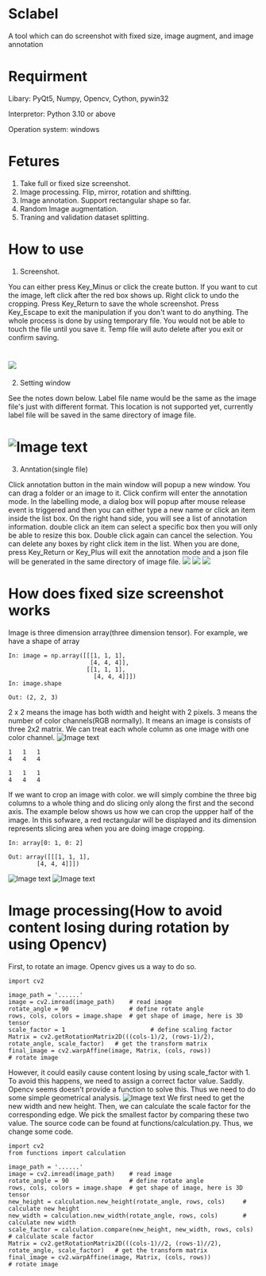 # Sclabel
A tool which can do screenshot with fixed size, image augment, and image annotation

# Requirment
Libary: PyQt5, Numpy, Opencv, Cython, pywin32

Interpretor: Python 3.10 or above

Operation system: windows

# Fetures
1. Take full or fixed size screenshot.
2. Image processing. Flip, mirror, rotation and shiftting.
3. Image annotation. Support rectangular shape so far.
4. Random Image augmentation.
5. Traning and validation dataset splitting.

# How to use
1. Screenshot.

You can either press Key_Minus or click the create button. If you want to cut the image, left click after the red box shows up. Right click to undo the cropping. Press Key_Return to save the whole screenshot. Press Key_Escape to exit the manipulation if you don't want to do anything. The whole process is done by using temporary file. You would not be able to touch the file until you save it. Temp file will auto delete after you exit or confirm saving.

![](https://github.com/Jianqoq/Sclabel/blob/main/Image/gif.gif)
=======================================================================================================================================================================
2. Setting window

See the notes down below. Label file name would be the same as the image file's just with different format. This location is not supported yet, currently label file will be saved in the same directory of image file.

![Image text](https://github.com/Jianqoq/Sclabel/blob/main/Image/setting.png)
=======================================================================================================================================================================
3. Anntation(single file)

Click annotation button in the main window will popup a new window. You can drag a folder or an image to it. Click confirm will enter the annotation mode. In the labelling mode, a dialog box will popup after mouse release event is triggered and then you can either type a new name or click an item inside the list box. On the right hand side, you will see a list of annotation information. double click an item can select a specific box then you will only be able to resize this box. Double click again can cancel the selection. You can delete any boxes by right click item in the list. When you are done, press Key_Return or Key_Plus will exit the annotation mode and a json file will be generated in the same directory of image file.
![](https://github.com/Jianqoq/Sclabel/blob/main/Image/GIF2.gif)
![](https://github.com/Jianqoq/Sclabel/blob/main/Image/gif3.gif)
![](https://github.com/Jianqoq/Sclabel/blob/main/Image/gif4.gif)

# How does fixed size screenshot works
Image is three dimension array(three dimension tensor). For example, we have a shape of array
```   
In: image = np.array([[[1, 1, 1],
                       [4, 4, 4]],
                      [[1, 1, 1],
                        [4, 4, 4]]])                 
In: image.shape

Out: (2, 2, 3)
```
2 x 2 means the image has both width and height with 2 pixels. 3 means the number of color channels(RGB normally). It means an image is consists of three 2x2 matrix. We can treat each whole column as one image with one color channel.
![Image text](https://raw.githubusercontent.com/Jianqoq/Sclabel/main/Image/image.jpg)
```
1   1   1
4   4   4

1   1   1
4   4   4
```
If we want to crop an image with color. we will simply combine the three big columns to a whole thing and do slicing only along the first and the second axis. The example below shows us how we can crop the uppper half of the image. In this sofware, a red rectangular will be displayed and its dimension represents slicing area when you are doing image cropping.
```
In: array[0: 1, 0: 2]

Out: array([[[1, 1, 1],
        [4, 4, 4]]])
```
![Image text](https://raw.githubusercontent.com/Jianqoq/Sclabel/main/Image/image2.jpg)
![Image text](https://raw.githubusercontent.com/Jianqoq/Sclabel/main/Image/b6e9515a10957967ddee00befa6ea40.png)

# Image processing(How to avoid content losing during rotation by using Opencv)
First, to rotate an image. Opencv gives us a way to do so.
```
import cv2

image_path = '......'
image = cv2.imread(image_path)    # read image
rotate_angle = 90                 # define rotate angle
rows, cols, colors = image.shape  # get shape of image, here is 3D tensor
scale_factor = 1                        # define scaling factor
Matrix = cv2.getRotationMatrix2D(((cols-1)/2, (rows-1)/2), rotate_angle, scale_factor)   # get the transform matrix
final_image = cv2.warpAffine(image, Matrix, (cols, rows))                               # rotate image
```
However, it could easily cause content losing by using scale_factor with 1. To avoid this happens, we need to assign a correct factor value. Saddly. Opencv seems doesn't provide a function to solve this. Thus we need to do some simple geometrical analysis.
![Image text](https://raw.githubusercontent.com/Jianqoq/Sclabel/main/Image/image3.jpg)
We first need to get the new width and new height. Then, we can calculate the scale factor for the corresponding edge. We pick the smallest factor by comparing these two value. The source code can be found at functions/calculation.py. Thus, we change some code.
```
import cv2
from functions import calculation

image_path = '......'
image = cv2.imread(image_path)    # read image
rotate_angle = 90                 # define rotate angle
rows, cols, colors = image.shape  # get shape of image, here is 3D tensor
new_height = calculation.new_height(rotate_angle, rows, cols)     # calculate new height
new_width = calculation.new_width(rotate_angle, rows, cols)       # calculate new width
scale_factor = calculation.compare(new_height, new_width, rows, cols)                     # calculate scale factor
Matrix = cv2.getRotationMatrix2D(((cols-1)//2, (rows-1)//2), rotate_angle, scale_factor)   # get the transform matrix
final_image = cv2.warpAffine(image, Matrix, (cols, rows))                               # rotate image
```
